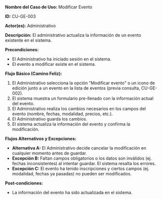 **Nombre del Caso de Uso:** Modificar Evento

**ID:** CU-GE-003

**Actor(es):** Administrativo

**Descripción:** El administrativo actualiza la información de un evento existente en el sistema.

**Precondiciones:**

* El Administrativo ha iniciado sesión en el sistema.
* El evento a modificar existe en el sistema.

**Flujo Básico (Camino Feliz):**

1. El Administrativo selecciona la opción "Modificar evento" o un icono de edición junto a un evento en la lista de eventos (previa consulta, CU-GE-002).
2. El sistema muestra un formulario pre-llenado con la información actual del evento.
3. El Administrativo realiza los cambios necesarios en los campos del evento (nombre, fechas, modalidad, precios, etc.).
4. El Administrativo guarda los cambios.
5. El sistema actualiza la información del evento y confirma la modificación.

**Flujos Alternativos y Excepciones:**

* **Alternativa A:** El Administrativo decide cancelar la modificación en cualquier momento antes de guardar.
* **Excepción B:** Faltan campos obligatorios o los datos son inválidos (ej. fechas inconsistentes) al intentar guardar. El sistema resalta los errores.
* **Excepción C:** El evento ha tenido inscripciones y ciertos campos (ej. modalidad, fechas ya pasadas) no pueden ser modificados.

**Post-condiciones:**

* La información del evento ha sido actualizada en el sistema.